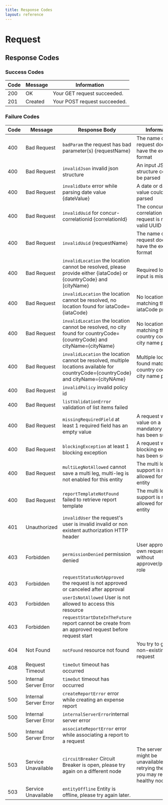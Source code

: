 ```yaml
---
title: Response Codes
layout: reference
---
```


# Request

## Response Codes

### Success Codes

|Code|Message|Information|
|---|---|---|
|200|OK|Your GET request succeeded.|
|201|Created|Your POST request succeeded.|

### Failure Codes

|Code|Message|Response Body|Information|Wrong input example|
|---|---|---|---|---|
|400|Bad Request|`badParam` the request has bad parameter(s) {requestName}|The name of the request doesn't have the expected format|POST /v4/requests -d {"requestName":"test"}|
|400|Bad Request|`invalidJson` invalid json structure|An input JSON structure couldn't be parsed|POST /v4/requests -d {name:"test"}|
|400|Bad Request|`invalidDate` error while parsing date value {dateValue}|A date or datetime value couldn't be parsed|POST /v4/requests -d {"startDate":"2017-01"}|
|400|Bad Request|`invalidUuid` for concur-correlationid {correlationId}|The concur correlation id of the request is not a valid UUID||
|400|Bad Request|`invalidUuid` {requestName}|The name of the request doesn't have the expected format|GET /v4/requests/123|
|400|Bad Request|`invalidLocation` the location cannot be resolved, please provide either {iataCode} or {countryCode} and [cityName}|Required location input is missing|POST /v4/requests -d `{"mainDestination": {"city":"Paris"}}|
|400|Bad Request|`invalidLocation` the location cannot be resolved, no location found for iataCode={iataCode}|No location found matching the iataCode provided||
|400|Bad Request|`invalidLocation` the location cannot be resolved, no city found for countryCode={countryCode} and cityName={cityName}|No location found matching the country code and city name provided||
|400|Bad Request|`invalidLocation` the location cannot be resolved, multiple locations available for countryCode={countryCode} and cityName={cityNAme}|Multiple locations found matching the country code and city name provided||
|400|Bad Request|`invalidPolicy` invalid policy id||POST /v4/requests -d {"policy": {"id":"ABC"}} where ABC is not a valid policy for the current user|
|400|Bad Request|`listValidationError` validation of list items failed||POST /v4/requests -d {"custom1":{"code":"CONCUR"}} where CONCUR is not a valid value for the field custom1
|400|Bad Request|`missingRequiredField`	at least 1 required field has an empty value|A request with no value on a mandatory field has been submitted||
|400|Bad Request|`blockingException` at least 1 blocking exception|A request with a blocking exception has been submitted|||
|400|Bad Request|`multiLegNotAllowed` cannot save a multi leg, multi-leg is not enabled for this entity|The multi leg support is not allowed for the entity||
|400|Bad Request|`reportTemplateNotFound` failed to retrieve report template|The multi leg support is not allowed for the entity||
|401|Unauthorized|`invalidUser` the request's user is invalid	invalid or non existent authorization HTTP header|||
|403|Forbidden|`permissionDenied` permission denied|User approving his own request, or without approver/processor role||
|403|Forbidden|`requestStatusNotApproved` the request is not approved or canceled after approval|||
|403|Forbidden|`userIsNotAllowed` User is not allowed to access this resource|||
|403|Forbidden|`requestStartDateInTheFuture` report cannot be create from an approved request before request start|||
|404|Not Found|`notFound` resource not found|You try to get a non-existing request|GET /v4/requests/AAAAAAAAAAAAAAAAAAAAAAAAAAAAAAAA|
|408|Request Timeout|`timeOut` timeout has occurred|||
|500|Internal Server Error|`timeOut` timeout has occurred|||
|500|Internal Server Error|`createReportError` error while creating an expense report|||
|500|Internal Server Error|`internalServerError`internal server error|||
|500|Internal Server Error|`associateReportError` error while associating a report to a request|||
|503|Service Unavailable|`circuitBreaker` Circuit Breaker is open, please try again on a different node|The server node might be unavailable, be retrying the request you may reach a healthy node||
|503|Service Unavailable|`entityOffline` Entity is offline, please try again later.|||


